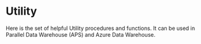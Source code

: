 # Utility

Here is the set of helpful Utility procedures and functions. It can be used in Parallel Data Warehouse (APS) and Azure Data Warehouse. 

